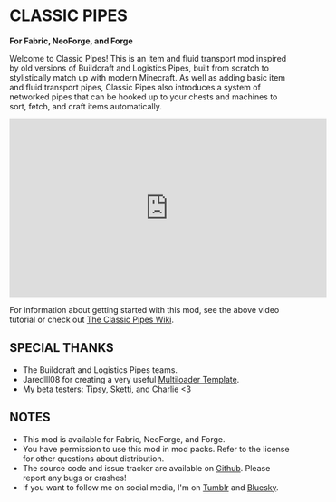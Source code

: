 # CLASSIC PIPES

**For Fabric, NeoForge, and Forge**

Welcome to Classic Pipes! This is an item and fluid transport mod inspired by old versions of Buildcraft and Logistics Pipes, built from scratch to stylistically match up with modern Minecraft. As well as adding basic item and fluid transport pipes, Classic Pipes also introduces a system of networked pipes that can be hooked up to your chests and machines to sort, fetch, and craft items automatically.

<iframe width="560" height="315" src="https://www.youtube-nocookie.com/embed/nxhCllIh-sc" title="YouTube video player" frameborder="0" allow="accelerometer; autoplay; clipboard-write; encrypted-media; gyroscope; picture-in-picture; web-share" allowfullscreen></iframe>

For information about getting started with this mod, see the above video tutorial or check out [The Classic Pipes Wiki](https://github.com/J4gm/classicpipes/wiki).

## SPECIAL THANKS

* The Buildcraft and Logistics Pipes teams.
* Jaredlll08 for creating a very useful [Multiloader Template](https://github.com/jaredlll08/MultiLoader-Template).
* My beta testers: Tipsy, Sketti, and Charlie <3

## NOTES

* This mod is available for Fabric, NeoForge, and Forge.
* You have permission to use this mod in mod packs. Refer to the license for other questions about distribution.
* The source code and issue tracker are available on [Github](https://github.com/J4gm/classicpipes). Please report any bugs or crashes!
* If you want to follow me on social media, I'm on [Tumblr](https://www.tumblr.com/j4gm) and [Bluesky](https://j4gm.bsky.social).